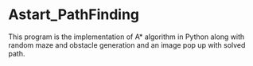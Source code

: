 # Astart_PathFinding
This program is the implementation of A* algorithm in Python along with random maze and obstacle generation and an image pop up with solved path.

